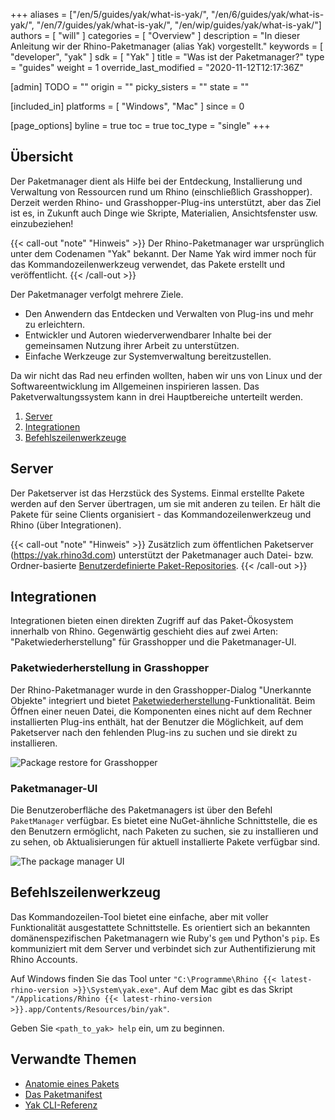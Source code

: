 ﻿+++
aliases = ["/en/5/guides/yak/what-is-yak/", "/en/6/guides/yak/what-is-yak/", "/en/7/guides/yak/what-is-yak/", "/en/wip/guides/yak/what-is-yak/"]
authors = [ "will" ]
categories = [ "Overview" ]
description = "In dieser Anleitung wir der Rhino-Paketmanager (alias Yak) vorgestellt."
keywords = [ "developer", "yak" ]
sdk = [ "Yak" ]
title = "Was ist der Paketmanager?"
type = "guides"
weight = 1
override_last_modified = "2020-11-12T12:17:36Z"

[admin]
TODO = ""
origin = ""
picky_sisters = ""
state = ""

[included_in]
platforms = [ "Windows", "Mac" ]
since = 0

[page_options]
byline = true
toc = true
toc_type = "single"
+++

## Übersicht

Der Paketmanager dient als Hilfe bei der Entdeckung, Installierung und Verwaltung von Ressourcen rund um Rhino (einschließlich Grasshopper). Derzeit werden Rhino- und Grasshopper-Plug-ins unterstützt, aber das Ziel ist es, in Zukunft auch Dinge wie Skripte, Materialien, Ansichtsfenster usw. einzubeziehen!

{{< call-out "note" "Hinweis" >}}
Der Rhino-Paketmanager war ursprünglich unter dem Codenamen "Yak" bekannt. Der Name Yak wird immer noch für das Kommandozeilenwerkzeug verwendet, das Pakete erstellt und veröffentlicht.
{{< /call-out >}}

Der Paketmanager verfolgt mehrere Ziele.

- Den Anwendern das Entdecken und Verwalten von Plug-ins und mehr zu erleichtern.
- Entwickler und Autoren wiederverwendbarer Inhalte bei der gemeinsamen Nutzung ihrer Arbeit zu unterstützen.
- Einfache Werkzeuge zur Systemverwaltung bereitzustellen.

Da wir nicht das Rad neu erfinden wollten, haben wir uns von Linux und der
Softwareentwicklung im Allgemeinen inspirieren lassen. Das Paketverwaltungssystem kann in drei Hauptbereiche
unterteilt werden.

1. [Server](#server)
2. [Integrationen](#integrations)
3. [Befehlszeilenwerkzeuge](#command-line-tool)

## Server

Der Paketserver ist das Herzstück des Systems. Einmal erstellte Pakete werden auf den Server
übertragen, um sie mit anderen zu teilen. Er hält die Pakete für seine Clients
organisiert - das Kommandozeilenwerkzeug und Rhino (über Integrationen).

{{< call-out "note" "Hinweis" >}}
Zusätzlich zum öffentlichen Paketserver (https://yak.rhino3d.com) unterstützt der Paketmanager auch Datei- bzw. Ordner-basierte [Benutzerdefinierte Paket-Repositories](../package-sources).
{{< /call-out >}}

## Integrationen

Integrationen bieten einen direkten Zugriff auf das Paket-Ökosystem innerhalb von Rhino. Gegenwärtig geschieht dies auf zwei Arten: "Paketwiederherstellung" für Grasshopper und die Paketmanager-UI.

### Paketwiederherstellung in Grasshopper

Der Rhino-Paketmanager wurde in den Grasshopper-Dialog "Unerkannte Objekte" integriert und bietet [Paketwiederherstellung](../package-restore-in-grasshopper)-Funktionalität. Beim Öffnen einer neuen Datei, die Komponenten eines nicht auf dem Rechner installierten Plug-ins enthält, hat der Benutzer die Möglichkeit, auf dem Paketserver nach den fehlenden Plug-ins zu suchen und sie direkt zu installieren.

![Package restore for Grasshopper](/images/yak-gh-restore-guid.gif)

### Paketmanager-UI

Die Benutzeroberfläche des Paketmanagers ist über den Befehl `PaketManager` verfügbar. Es bietet eine NuGet-ähnliche Schnittstelle, die es den Benutzern ermöglicht, nach Paketen zu suchen, sie zu installieren und zu sehen, ob Aktualisierungen für aktuell installierte Pakete verfügbar sind.

![The package manager UI](/images/testpackagemanager-wip.jpg)

## Befehlszeilenwerkzeug

Das Kommandozeilen-Tool bietet eine einfache, aber mit voller Funktionalität ausgestattete Schnittstelle. Es orientiert sich an bekannten domänenspezifischen Paketmanagern wie Ruby's `gem` und Python's `pip`. Es kommuniziert mit dem Server und verbindet sich zur Authentifizierung mit Rhino Accounts.

Auf Windows finden Sie das Tool unter `"C:\Programme\Rhino {{< latest-rhino-version >}}\System\yak.exe"`.
Auf dem Mac gibt es das Skript `"/Applications/Rhino {{< latest-rhino-version >}}.app/Contents/Resources/bin/yak"`.

Geben Sie `<path_to_yak> help` ein, um zu beginnen.



## Verwandte Themen

- [Anatomie eines Pakets](/guides/yak/the-anatomy-of-a-package/)
- [Das Paketmanifest](/guides/yak/the-package-manifest/)
- [Yak CLI-Referenz](/guides/yak/yak-cli-reference)

